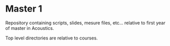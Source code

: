 Master 1
========

Repository containing scripts, slides, mesure files, etc... relative to first year of master in Acoustics.

Top level directories are relative to courses.

